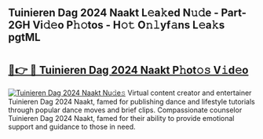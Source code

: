 ## Tuinieren Dag 2024 Naakt L𝚎a𝚔ed N𝚞𝚍e - Part-2GH Vi𝚍𝚎o P𝚑𝚘tos - H𝚘𝚝 O𝚗𝚕yf𝚊ns L𝚎a𝚔s pgtML

# <h2><a href="http://kfc8kyn.oniu.top/?m=Tuinieren+Dag+2024+Naakt">🔗👉 🔴 Tuinieren Dag 2024 Naakt P𝚑ot𝚘𝚜 V𝚒d𝚎o</a></h2>

[![Tuinieren Dag 2024 Naakt Nu𝚍e𝚜](https://i.imgur.com/0qMVB7G.gif)](http://kfc8kyn.oniu.top/?m=Tuinieren+Dag+2024+Naakt)
Virtual content creator and entertainer Tuinieren Dag 2024 Naakt, famed for publishing dance and lifestyle tutorials through popular dance moves and brief clips. Compassionate counselor Tuinieren Dag 2024 Naakt, famed for their ability to provide emotional support and guidance to those in need.  
